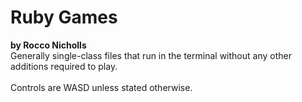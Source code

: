 Ruby Games
========
**by Rocco Nicholls**<br/>
Generally single-class files that run in the terminal without any other additions required to play.
<br/><br/>
Controls are WASD unless stated otherwise.
